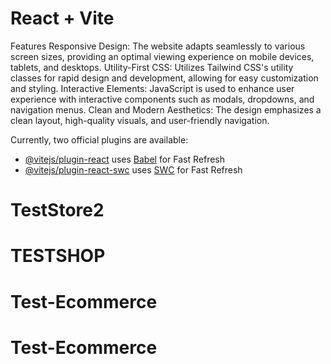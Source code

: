 # React + Vite

Features
Responsive Design: The website adapts seamlessly to various screen sizes, providing an optimal viewing experience on mobile devices, tablets, and desktops.
Utility-First CSS: Utilizes Tailwind CSS's utility classes for rapid design and development, allowing for easy customization and styling.
Interactive Elements: JavaScript is used to enhance user experience with interactive components such as modals, dropdowns, and navigation menus.
Clean and Modern Aesthetics: The design emphasizes a clean layout, high-quality visuals, and user-friendly navigation.

Currently, two official plugins are available:

- [@vitejs/plugin-react](https://github.com/vitejs/vite-plugin-react/blob/main/packages/plugin-react/README.md) uses [Babel](https://babeljs.io/) for Fast Refresh
- [@vitejs/plugin-react-swc](https://github.com/vitejs/vite-plugin-react-swc) uses [SWC](https://swc.rs/) for Fast Refresh
# TestStore2
# TESTSHOP
# Test-Ecommerce
# Test-Ecommerce
